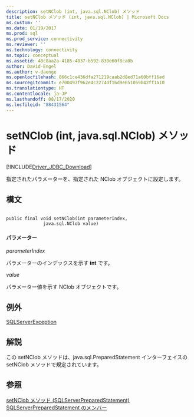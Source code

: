 ```yaml
---
description: setNClob (int, java.sql.NClob) メソッド
title: setNClob メソッド (int, java.sql.NClob) | Microsoft Docs
ms.custom: ''
ms.date: 01/19/2017
ms.prod: sql
ms.prod_service: connectivity
ms.reviewer: ''
ms.technology: connectivity
ms.topic: conceptual
ms.assetid: 48c8aa2a-4185-4837-b592-830e60f8ca0b
author: David-Engel
ms.author: v-daenge
ms.openlocfilehash: 866c1ce436dfa271219caab2d8ed71a60bff16ed
ms.sourcegitcommit: e700497f962e4c2274df16d9e651059b42ff1a10
ms.translationtype: HT
ms.contentlocale: ja-JP
ms.lasthandoff: 08/17/2020
ms.locfileid: "88431564"
---
```

# <a name="setnclob-method-int-javasqlnclob"></a>setNClob (int, java.sql.NClob) メソッド
[!INCLUDE[Driver_JDBC_Download](../../../includes/driver_jdbc_download.md)]

  指定されたパラメーターを、指定された NClob オブジェクトに設定します。  
  
## <a name="syntax"></a>構文  
  
```  
  
public final void setNClob(int parameterIndex,  
              java.sql.NClob value)  
```  
  
#### <a name="parameters"></a>パラメーター  
 *parameterIndex*  
  
 パラメーターのインデックスを示す **int** です。  
  
 *value*  
  
 パラメーター値を示す NClob オブジェクトです。  
  
## <a name="exceptions"></a>例外  
 [SQLServerException](../../../connect/jdbc/reference/sqlserverexception-class.md)  
  
## <a name="remarks"></a>解説  
 この setNClob メソッドは、java.sql.PreparedStatement インターフェイスの setNClob メソッドで規定されています。  
  
## <a name="see-also"></a>参照  
 [setNClob メソッド &#40;SQLServerPreparedStatement&#41;](../../../connect/jdbc/reference/setnclob-method-sqlserverpreparedstatement.md)   
 [SQLServerPreparedStatement のメンバー](../../../connect/jdbc/reference/sqlserverpreparedstatement-members.md)  
  
  
